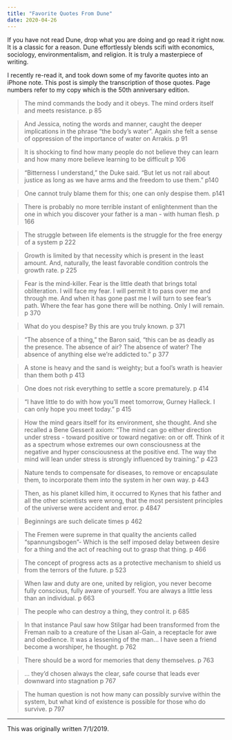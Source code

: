 ```yaml
---
title: "Favorite Quotes From Dune"
date: 2020-04-26
---
```


If you have not read Dune, drop what you are doing and go read it right now. It is a classic for a reason. Dune effortlessly blends scifi with economics, sociology, environmentalism, and religion. It is truly a masterpiece of writing. 

I recently re-read it, and took down some of my favorite quotes into an iPhone note. This post is simply the transcription of those quotes. Page numbers refer to my copy which is the 50th anniversary edition.



>The mind commands the body and it obeys. The mind orders itself and meets resistance.
>p 85

>And Jessica, noting the words and manner, caught the deeper implications in the phrase “the body’s water”. Again she felt a sense of oppression of the importance of water on Arrakis.
>p 91

>It is shocking to find how many people do not believe they can learn and how many more believe learning to be difficult
>p 106

>“Bitterness I understand,” the Duke said. “But let us not rail about justice as long as we have arms and the freedom to use them.”
>p140

>One cannot truly blame them for this; one can only despise them.
>p141

>There is probably no more terrible instant of enlightenment than the one in which you discover your father is a man - with human flesh.
>p 166

>The struggle between life elements is the struggle for the free energy of a system
>p 222

>Growth is limited by that necessity which is present in the least amount. And, naturally, the least favorable condition controls the growth rate.
>p 225

>Fear is the mind-killer. Fear is the little death that brings total obliteration. I will face my fear. I will permit it to pass over me and through me. And when it has gone past me I will turn to see fear’s path. Where the fear has gone there will be nothing. Only I will remain.
>p 370

>What do you despise? By this are you truly known.
>p 371

>“The absence of a thing,” the Baron said, “this can be as deadly as the presence. The absence of air? The absence of water? The absence of anything else we’re addicted to.”
>p 377

>A stone is heavy and the sand is weighty; but a fool’s wrath is heavier than them both
>p 413

>One does not risk everything to settle a score prematurely.
>p 414

>“I have little to do with how you’ll meet tomorrow, Gurney Halleck. I can only hope you meet today.”
>p 415

>How the mind gears itself for its environment, she thought. And she recalled a Bene Gesserit axiom: “The mind can go either direction under stress - toward positive or toward negative: on or off. Think of it as a spectrum whose extremes our own consciousness at the negative and hyper consciousness at the positive end. The way the mind will lean under stress is strongly influenced by training.”
>p 423

>Nature tends to compensate for diseases, to remove or encapsulate them, to incorporate them into the system in her own way.
>p 443

>Then, as his planet killed him, it occurred to Kynes that his father and all the other scientists were wrong, that the most persistent principles of the universe were accident and error.
>p 4847

>Beginnings are such delicate times
>p 462

>The Fremen were supreme in that quality the ancients called “spannungsbogen”- Which is the self imposed delay between desire for a thing and the act of reaching out to grasp that thing.
>p 466

>The concept of progress acts as a protective mechanism to shield us from the terrors of the future.
>p 523

>When law and duty are one, united by religion, you never become fully conscious, fully aware of yourself. You are always a little less than an individual.
>p 663

>The people who can destroy a thing, they control it.
>p 685

>In that instance Paul saw how Stilgar had been transformed from the Freman naib to a creature of the Lisan al-Gain, a receptacle for awe and obedience. It was a lessening of the man... I have seen a friend become a worshiper, he thought.
>p 762

>There should be a word for memories that deny themselves.
>p 763

>... they’d chosen always the clear, safe course that leads ever downward into stagnation
>p 767

>The human question is not how many can possibly survive within the system, but what kind of existence is possible for those who do survive.
>p 797

---

This was originally written 7/1/2019.
